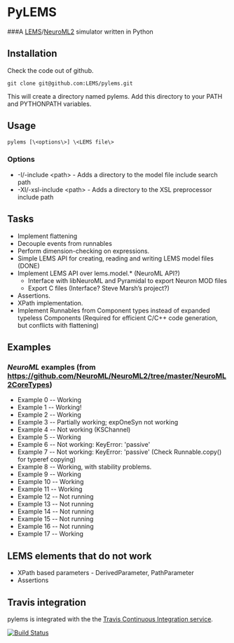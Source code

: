 # PyLEMS 

###A [LEMS](http://neuroml.org/lems/)/[NeuroML2](http://neuroml.org/neuroml2.php) simulator written in Python


## Installation
Check the code out of github.

    git clone git@github.com:LEMS/pylems.git

This will create a directory named pylems. Add this directory to your PATH and PYTHONPATH variables.

## Usage

    pylems [\<options\>] \<LEMS file\>

### Options
- -I/-include \<path\> - Adds a directory to the model file include search path
- -XI/-xsl-include \<path\> - Adds a directory to the XSL preprocessor include path

## Tasks
- Implement flattening
- Decouple events from runnables
- Perform dimension-checking on expressions.
- Simple LEMS API for creating, reading and writing LEMS model files (DONE)
- Implement LEMS API over lems.model.* (NeuroML API?)
  - Interface with libNeuroML and Pyramidal to export Neuron MOD files
  - Export C files (Interface? Steve Marsh’s project?)
- Assertions.
- XPath implementation.
- Implement Runnables from Component types instead of expanded typeless Components (Required for efficient C/C++ code generation, but conflicts with flattening)


## Examples

### *NeuroML* examples (from https://github.com/NeuroML/NeuroML2/tree/master/NeuroML2CoreTypes)

- Example 0 --  Working
- Example 1 --  Working!
- Example 2 --  Working
- Example 3 --  Partially working; expOneSyn not working
- Example 4 --  Not working (KSChannel)
- Example 5 --  Working
- Example 6 --  Not working: KeyError: 'passive'
- Example 7 --  Not working: KeyError: 'passive' (Check Runnable.copy() for typeref copying)
- Example 8 --  Working, with stability problems.
- Example 9 --  Working
- Example 10 -- Working
- Example 11 -- Working
- Example 12 -- Not running
- Example 13 -- Not running
- Example 14 -- Not running
- Example 15 -- Not running
- Example 16 -- Not running
- Example 17 -- Working
      
## LEMS elements that do not work
- XPath based parameters - DerivedParameter, PathParameter
- Assertions

## Travis integration

pylems is integrated with the the [Travis Continuous Integration service](http://travis-ci.org/).

[![Build Status](https://travis-ci.org/LEMS/pylems.png?branch=master)](https://travis-ci.org/LEMS/pylems)



